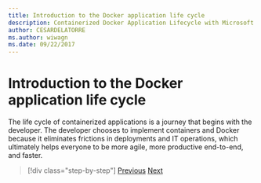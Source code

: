```yaml
---
title: Introduction to the Docker application life cycle
description: Containerized Docker Application Lifecycle with Microsoft Platform and Tools
author: CESARDELATORRE
ms.author: wiwagn
ms.date: 09/22/2017
---
```

# Introduction to the Docker application life cycle
 
The life cycle of containerized applications is a journey that begins with the developer. The developer chooses to implement containers and Docker because it eliminates frictions in deployments and IT operations, which ultimately helps everyone to be more agile, more productive end-to-end, and faster.

> [!div  class="step-by-step"]
> [Previous](../docker-containers-images-and-registries.md)
> [Next](containers-foundation-for-devops-collaboration.md)
